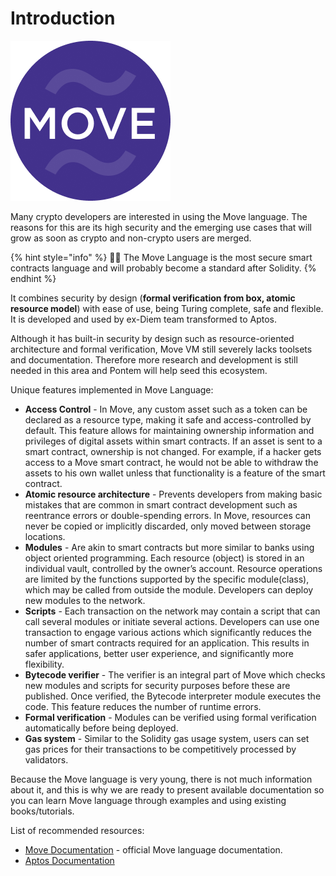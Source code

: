 # Introduction

![Move Langugage](/assets/move_lang.png "Move Language")

Many crypto developers are interested in using the Move language. The reasons for this are its high security and the emerging use cases that will grow as soon as crypto and non-crypto users are merged.

{% hint style="info" %}
🧙‍♂️ The Move Language is the most secure smart contracts language and will probably become a standard after Solidity. 
{% endhint %}

It combines security by design (__formal verification from box, atomic resource model__) with ease of use, being Turing complete, safe and flexible. It is developed and used by ex-Diem team transformed to Aptos.

Although it has built-in security by design such as resource-oriented architecture and formal verification, Move VM still severely lacks toolsets and documentation. Therefore more research and development is still needed in this area and Pontem will help seed this ecosystem.

Unique features implemented in Move Language:

* **Access Control** - In Move, any custom asset such as a token can be declared as a resource type, making it safe and access-controlled by default. This feature allows for maintaining ownership information and privileges of digital assets within smart contracts. If an asset is sent to a smart contract, ownership is not changed. For example, if a hacker gets access to a Move smart contract, he would not be able to withdraw the assets to his own wallet unless that functionality is a feature of the smart contract.
* **Atomic resource architecture** - Prevents developers from making basic mistakes that are common in smart contract development such as reentrance errors or double-spending errors. In Move, resources can never be copied or implicitly discarded, only moved between storage locations.
* **Modules** - Are akin to smart contracts but more similar to banks using object oriented programming. Each resource (object) is stored in an individual vault, controlled by the owner’s account. Resource operations are limited by the functions supported by the specific module(class), which may be called from outside the module. Developers can deploy new modules to the network.
* **Scripts** - Each transaction on the network may contain a script that can call several modules or initiate several actions. Developers can use one transaction to engage various actions which significantly reduces the number of smart contracts required for an application. This results in safer applications, better user experience, and significantly more flexibility.
* **Bytecode verifier** - The verifier is an integral part of Move which checks new modules and scripts for security purposes before these are published. Once verified, the Bytecode interpreter module executes the code. This feature reduces the number of runtime errors.
* **Formal verification** - Modules can be verified using formal verification automatically before being deployed.
* **Gas system** - Similar to the Solidity gas usage system, users can set gas prices for their transactions to be competitively processed by validators.

Because the Move language is very young, there is not much information about it, and this is why we are ready to present available documentation so you can learn Move language through examples and using existing books/tutorials.

List of recommended resources:

* [Move Documentation](https://developers.diem.com/docs/welcome-to-diem) - official Move language documentation.
* [Aptos Documentation](https://aptos.dev/)
